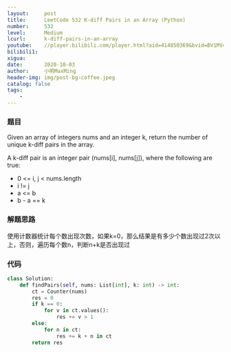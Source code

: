 ```yaml
---
layout:     post
title:      LeetCode 532 K-diff Pairs in an Array (Python)
number:     532
level:      Medium
lcurl:      k-diff-pairs-in-an-array
youtube:    //player.bilibili.com/player.html?aid=414850369&bvid=BV1MV41127o1&cid=241653663&page=1
bilibili1:  
xigua:      
date:       2020-10-03
author:     小明MaxMing
header-img: img/post-bg-coffee.jpeg
catalog: false
tags:
    - 
---
```


### 题目

Given an array of integers nums and an integer k, return the number of unique k-diff pairs in the array.

A k-diff pair is an integer pair (nums[i], nums[j]), where the following are true:

- 0 <= i, j < nums.length
- i != j
- a <= b
- b - a == k

### 解题思路

使用计数器统计每个数出现次数，如果k=0，那么结果是有多少个数出现过2次以上，否则，遍历每个数n，判断n+k是否出现过

### 代码
```python
class Solution:
    def findPairs(self, nums: List[int], k: int) -> int:
        ct = Counter(nums)
        res = 0
        if k == 0:
            for v in ct.values():
                res += v > 1
        else:
            for n in ct:
                res += k + n in ct
        return res
```
